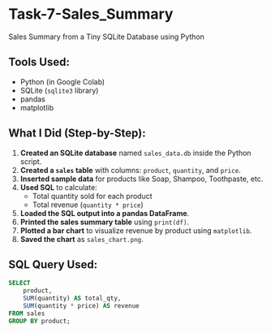 # Task-7-Sales_Summary
Sales Summary from a Tiny SQLite Database using Python

## Tools Used:
- Python (in Google Colab)
- SQLite (`sqlite3` library)
- pandas
- matplotlib

##  What I Did (Step-by-Step):

1. **Created an SQLite database** named `sales_data.db` inside the Python script.
2. **Created a `sales` table** with columns: `product`, `quantity`, and `price`.
3. **Inserted sample data** for products like Soap, Shampoo, Toothpaste, etc.
4. **Used SQL** to calculate:
   - Total quantity sold for each product
   - Total revenue (`quantity * price`)
5. **Loaded the SQL output into a pandas DataFrame**.
6. **Printed the sales summary table** using `print(df)`.
7. **Plotted a bar chart** to visualize revenue by product using `matplotlib`.
8. **Saved the chart** as `sales_chart.png`.

## SQL Query Used:

```sql
SELECT 
    product, 
    SUM(quantity) AS total_qty, 
    SUM(quantity * price) AS revenue 
FROM sales 
GROUP BY product;

